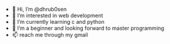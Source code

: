 - 👋 Hi, I’m @dhrub0sen
- 👀 I’m interested in web development
- 🌱 I’m currently learning c and python
- 💞️ I’m a beginner and looking forward  to master programming
- 📫 reach me through my gmail

<!---
dhrub0sen/dhrub0sen is a ✨ special ✨ repository because its `README.md` (this file) appears on your GitHub profile.
You can click the Preview link to take a look at your changes.
--->
